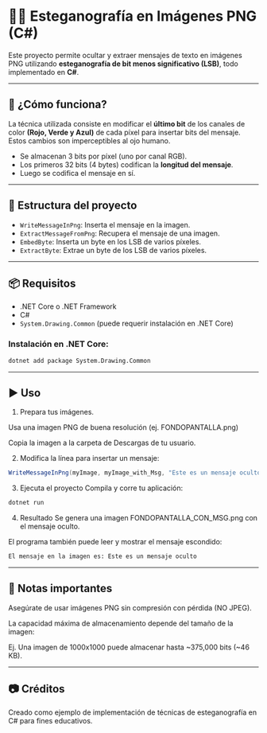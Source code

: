 ﻿# 🕵️‍♂️ Esteganografía en Imágenes PNG (C#)

Este proyecto permite ocultar y extraer mensajes de texto en imágenes PNG utilizando **esteganografía de bit menos significativo (LSB)**, todo implementado en **C#**.

---

## 🧠 ¿Cómo funciona?

La técnica utilizada consiste en modificar el **último bit** de los canales de color **(Rojo, Verde y Azul)** de cada píxel para insertar bits del mensaje. Estos cambios son imperceptibles al ojo humano.

- Se almacenan 3 bits por píxel (uno por canal RGB).
- Los primeros 32 bits (4 bytes) codifican la **longitud del mensaje**.
- Luego se codifica el mensaje en sí.

---

## 📁 Estructura del proyecto

- `WriteMessageInPng`: Inserta el mensaje en la imagen.
- `ExtractMessageFromPng`: Recupera el mensaje de una imagen.
- `EmbedByte`: Inserta un byte en los LSB de varios píxeles.
- `ExtractByte`: Extrae un byte de los LSB de varios píxeles.

---

## 📦 Requisitos

- .NET Core o .NET Framework
- C#
- `System.Drawing.Common` (puede requerir instalación en .NET Core)

### Instalación en .NET Core:

```bash
dotnet add package System.Drawing.Common
```

---

## ▶️ Uso
1. Prepara tus imágenes.

Usa una imagen PNG de buena resolución (ej. FONDOPANTALLA.png)

Copia la imagen a la carpeta de Descargas de tu usuario.

2. Modifica la línea para insertar un mensaje:
```c#
WriteMessageInPng(myImage, myImage_with_Msg, "Este es un mensaje oculto");
```
3. Ejecuta el proyecto
Compila y corre tu aplicación:

```bash
dotnet run
```

4. Resultado
Se genera una imagen FONDOPANTALLA_CON_MSG.png con el mensaje oculto.

El programa también puede leer y mostrar el mensaje escondido:

```bash
El mensaje en la imagen es: Este es un mensaje oculto
```
---

## 📌 Notas importantes
Asegúrate de usar imágenes PNG sin compresión con pérdida (NO JPEG).

La capacidad máxima de almacenamiento depende del tamaño de la imagen:

Ej. Una imagen de 1000x1000 puede almacenar hasta ~375,000 bits (~46 KB).

---
## 📷 Créditos
Creado como ejemplo de implementación de técnicas de esteganografía en C# para fines educativos.

